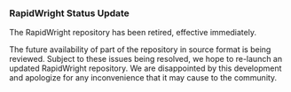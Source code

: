 ### RapidWright Status Update

The RapidWright repository has been retired, effective immediately. 

The future availability of part of the repository in source format is being reviewed. Subject to these issues being resolved, we hope to re-launch an updated RapidWright repository. We are disappointed by this development and apologize for any inconvenience that it may cause to the community.
